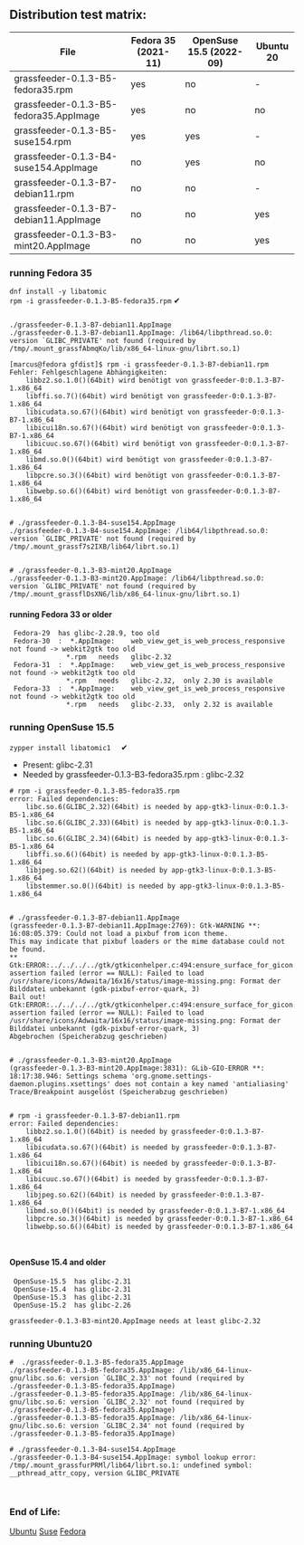 ## Distribution test matrix: 


| File                                      | Fedora 35 (2021-11) | OpenSuse 15.5 (2022-09) | Ubuntu 20 |
| ---- | ---- | ---- | ---- |
| grassfeeder-0.1.3-B5-fedora35.rpm         | yes   | no  | -   |
| grassfeeder-0.1.3-B5-fedora35.AppImage    | yes   | no  | no  |
| grassfeeder-0.1.3-B5-suse154.rpm          | yes   | yes | -   |
| grassfeeder-0.1.3-B4-suse154.AppImage     | no    | yes | no  |
| grassfeeder-0.1.3-B7-debian11.rpm         | no    | no  | -   |
| grassfeeder-0.1.3-B7-debian11.AppImage    | no    | no  | yes |
| grassfeeder-0.1.3-B3-mint20.AppImage      | no    | no  | yes |  

### running Fedora 35

` dnf install -y libatomic  `  
` rpm -i grassfeeder-0.1.3-B5-fedora35.rpm `   &#x2714;

```

./grassfeeder-0.1.3-B7-debian11.AppImage 
./grassfeeder-0.1.3-B7-debian11.AppImage: /lib64/libpthread.so.0: version `GLIBC_PRIVATE' not found (required by /tmp/.mount_grassfAbmqKo/lib/x86_64-linux-gnu/librt.so.1)

[marcus@fedora gfdist]$ rpm -i grassfeeder-0.1.3-B7-debian11.rpm 
Fehler: Fehlgeschlagene Abhängigkeiten:
    libbz2.so.1.0()(64bit) wird benötigt von grassfeeder-0:0.1.3-B7-1.x86_64
    libffi.so.7()(64bit) wird benötigt von grassfeeder-0:0.1.3-B7-1.x86_64
    libicudata.so.67()(64bit) wird benötigt von grassfeeder-0:0.1.3-B7-1.x86_64
    libicui18n.so.67()(64bit) wird benötigt von grassfeeder-0:0.1.3-B7-1.x86_64
    libicuuc.so.67()(64bit) wird benötigt von grassfeeder-0:0.1.3-B7-1.x86_64
    libmd.so.0()(64bit) wird benötigt von grassfeeder-0:0.1.3-B7-1.x86_64
    libpcre.so.3()(64bit) wird benötigt von grassfeeder-0:0.1.3-B7-1.x86_64
    libwebp.so.6()(64bit) wird benötigt von grassfeeder-0:0.1.3-B7-1.x86_64


# ./grassfeeder-0.1.3-B4-suse154.AppImage
./grassfeeder-0.1.3-B4-suse154.AppImage: /lib64/libpthread.so.0: version `GLIBC_PRIVATE' not found (required by /tmp/.mount_grassf7s2IXB/lib64/librt.so.1)


# ./grassfeeder-0.1.3-B3-mint20.AppImage 
./grassfeeder-0.1.3-B3-mint20.AppImage: /lib64/libpthread.so.0: version `GLIBC_PRIVATE' not found (required by /tmp/.mount_grassflDsXN6/lib/x86_64-linux-gnu/librt.so.1)
```

#### running Fedora 33 or older
     Fedora-29  has glibc-2.28.9, too old
     Fedora-30  :  *.AppImage:    web_view_get_is_web_process_responsive  not found -> webkit2gtk too old
                  *.rpm   needs   glibc-2.32
     Fedora-31  :  *.AppImage:    web_view_get_is_web_process_responsive  not found -> webkit2gtk too old
                  *.rpm   needs   glibc-2.32,  only 2.30 is available
     Fedora-33  :  *.AppImage:    web_view_get_is_web_process_responsive  not found -> webkit2gtk too old
                  *.rpm   needs   glibc-2.33,  only 2.32 is available
                       


### running  OpenSuse 15.5
`zypper install libatomic1  `   &#x2714;

 - Present:  glibc-2.31    
 - Needed by grassfeeder-0.1.3-B3-fedora35.rpm :  glibc-2.32

```
# rpm -i grassfeeder-0.1.3-B5-fedora35.rpm 
error: Failed dependencies:
    libc.so.6(GLIBC_2.32)(64bit) is needed by app-gtk3-linux-0:0.1.3-B5-1.x86_64
    libc.so.6(GLIBC_2.33)(64bit) is needed by app-gtk3-linux-0:0.1.3-B5-1.x86_64
    libc.so.6(GLIBC_2.34)(64bit) is needed by app-gtk3-linux-0:0.1.3-B5-1.x86_64
    libffi.so.6()(64bit) is needed by app-gtk3-linux-0:0.1.3-B5-1.x86_64
    libjpeg.so.62()(64bit) is needed by app-gtk3-linux-0:0.1.3-B5-1.x86_64
    libstemmer.so.0()(64bit) is needed by app-gtk3-linux-0:0.1.3-B5-1.x86_64
    
    
# ./grassfeeder-0.1.3-B7-debian11.AppImage 
(grassfeeder-0.1.3-B7-debian11.AppImage:2769): Gtk-WARNING **: 16:08:05.379: Could not load a pixbuf from icon theme.
This may indicate that pixbuf loaders or the mime database could not be found.
**
Gtk:ERROR:../../../../gtk/gtkiconhelper.c:494:ensure_surface_for_gicon: assertion failed (error == NULL): Failed to load /usr/share/icons/Adwaita/16x16/status/image-missing.png: Format der Bilddatei unbekannt (gdk-pixbuf-error-quark, 3)
Bail out! Gtk:ERROR:../../../../gtk/gtkiconhelper.c:494:ensure_surface_for_gicon: assertion failed (error == NULL): Failed to load /usr/share/icons/Adwaita/16x16/status/image-missing.png: Format der Bilddatei unbekannt (gdk-pixbuf-error-quark, 3)
Abgebrochen (Speicherabzug geschrieben)


# ./grassfeeder-0.1.3-B3-mint20.AppImage 
(grassfeeder-0.1.3-B3-mint20.AppImage:3831): GLib-GIO-ERROR **: 18:17:38.946: Settings schema 'org.gnome.settings-daemon.plugins.xsettings' does not contain a key named 'antialiasing'
Trace/Breakpoint ausgelöst (Speicherabzug geschrieben)


# rpm -i grassfeeder-0.1.3-B7-debian11.rpm 
error: Failed dependencies:
    libbz2.so.1.0()(64bit) is needed by grassfeeder-0:0.1.3-B7-1.x86_64
    libicudata.so.67()(64bit) is needed by grassfeeder-0:0.1.3-B7-1.x86_64
    libicui18n.so.67()(64bit) is needed by grassfeeder-0:0.1.3-B7-1.x86_64
    libicuuc.so.67()(64bit) is needed by grassfeeder-0:0.1.3-B7-1.x86_64
    libjpeg.so.62()(64bit) is needed by grassfeeder-0:0.1.3-B7-1.x86_64
    libmd.so.0()(64bit) is needed by grassfeeder-0:0.1.3-B7-1.x86_64
    libpcre.so.3()(64bit) is needed by grassfeeder-0:0.1.3-B7-1.x86_64
    libwebp.so.6()(64bit) is needed by grassfeeder-0:0.1.3-B7-1.x86_64

    
```

#### OpenSuse  15.4 and older
     OpenSuse-15.5  has glibc-2.31
     OpenSuse-15.4  has glibc-2.31
     OpenSuse-15.3  has glibc-2.31
     OpenSuse-15.2  has glibc-2.26

    grassfeeder-0.1.3-B3-mint20.AppImage needs at least glibc-2.32


### running Ubuntu20
```
#  ./grassfeeder-0.1.3-B5-fedora35.AppImage 
./grassfeeder-0.1.3-B5-fedora35.AppImage: /lib/x86_64-linux-gnu/libc.so.6: version `GLIBC_2.33' not found (required by ./grassfeeder-0.1.3-B5-fedora35.AppImage)
./grassfeeder-0.1.3-B5-fedora35.AppImage: /lib/x86_64-linux-gnu/libc.so.6: version `GLIBC_2.32' not found (required by ./grassfeeder-0.1.3-B5-fedora35.AppImage)
./grassfeeder-0.1.3-B5-fedora35.AppImage: /lib/x86_64-linux-gnu/libc.so.6: version `GLIBC_2.34' not found (required by ./grassfeeder-0.1.3-B5-fedora35.AppImage)

# ./grassfeeder-0.1.3-B4-suse154.AppImage 
./grassfeeder-0.1.3-B4-suse154.AppImage: symbol lookup error: /tmp/.mount_grassfurPRMl/lib64/librt.so.1: undefined symbol: __pthread_attr_copy, version GLIBC_PRIVATE



```     



### End of Life: 
[Ubuntu](https://endoflife.date/ubuntu) [Suse](https://endoflife.date/opensuse) [Fedora](https://endoflife.date/fedora)



